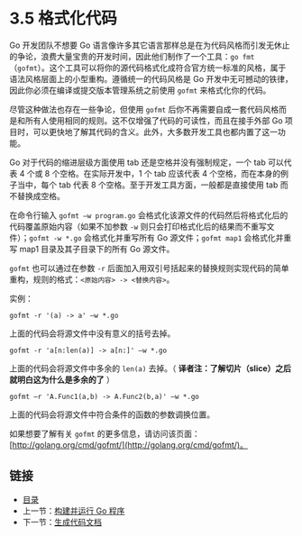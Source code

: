 # 3.5 格式化代码

Go 开发团队不想要 Go 语言像许多其它语言那样总是在为代码风格而引发无休止的争论，浪费大量宝贵的开发时间，因此他们制作了一个工具：`go fmt`（`gofmt`）。这个工具可以将你的源代码格式化成符合官方统一标准的风格，属于语法风格层面上的小型重构。遵循统一的代码风格是 Go 开发中无可撼动的铁律，因此你必须在编译或提交版本管理系统之前使用 `gofmt` 来格式化你的代码。

尽管这种做法也存在一些争论，但使用 `gofmt` 后你不再需要自成一套代码风格而是和所有人使用相同的规则。这不仅增强了代码的可读性，而且在接手外部 Go 项目时，可以更快地了解其代码的含义。此外，大多数开发工具也都内置了这一功能。

Go 对于代码的缩进层级方面使用 tab 还是空格并没有强制规定，一个 tab 可以代表 4 个或 8 个空格。在实际开发中，1 个 tab 应该代表 4 个空格，而在本身的例子当中，每个 tab 代表 8 个空格。至于开发工具方面，一般都是直接使用 tab 而不替换成空格。

在命令行输入 `gofmt –w program.go` 会格式化该源文件的代码然后将格式化后的代码覆盖原始内容（如果不加参数 `-w` 则只会打印格式化后的结果而不重写文件）；`gofmt -w *.go` 会格式化并重写所有 Go 源文件；`gofmt map1` 会格式化并重写 map1 目录及其子目录下的所有 Go 源文件。

`gofmt` 也可以通过在参数 `-r` 后面加入用双引号括起来的替换规则实现代码的简单重构，规则的格式：`<原始内容> -> <替换内容>`。

实例：

	gofmt -r '(a) -> a' –w *.go

上面的代码会将源文件中没有意义的括号去掉。

	gofmt -r 'a[n:len(a)] -> a[n:]' –w *.go

上面的代码会将源文件中多余的 `len(a)` 去掉。（ **译者注：了解切片（slice）之后就明白这为什么是多余的了** ）

	gofmt –r 'A.Func1(a,b) -> A.Func2(b,a)' –w *.go

上面的代码会将源文件中符合条件的函数的参数调换位置。

如果想要了解有关 `gofmt` 的更多信息，请访问该页面：[http://golang.org/cmd/gofmt/](http://golang.org/cmd/gofmt/)。

## 链接

- [目录](directory.md)
- 上一节：[构建并运行 Go 程序](03.4.md)
- 下一节：[生成代码文档](03.6.md)

